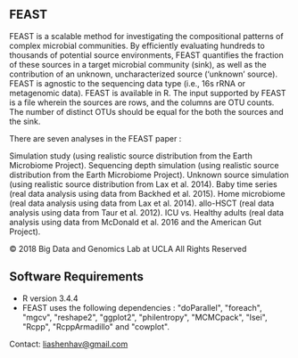 FEAST
-----------------------

FEAST is a scalable method for investigating the compositional patterns  of complex microbial communities. By efficiently evaluating hundreds to thousands of potential source environments,  FEAST quantifies the fraction of these sources in a target microbial community (sink), as well as the contribution of an unknown, uncharacterized source (‘unknown’ source). FEAST is agnostic to the sequencing data type (i.e., 16s rRNA or metagenomic data).  FEAST is available in R. The input supported by FEAST is a file wherein the sources are rows, and the columns are OTU counts. The number of distinct OTUs should be equal for the both the sources and the sink.


There are seven analyses in the FEAST paper :

Simulation study (using realistic source distribution from the Earth Microbiome Project).
Sequencing depth simulation (using realistic source distribution from the Earth Microbiome Project).
Unknown source simulation (using realistic source distribution from Lax et al. 2014).
Baby time series (real data analysis using data from Backhed et al. 2015).
Home microbiome (real data analysis using data from Lax et al. 2014).
allo-HSCT (real data analysis using data from Taur et al. 2012).
ICU vs. Healthy adults (real data analysis using data from McDonald et al. 2016 and the American Gut Project).


© 2018 Big Data and Genomics Lab at UCLA All Rights Reserved


Software Requirements
-----------------------

- R version 3.4.4
- FEAST uses the following dependencies : "doParallel", "foreach", "mgcv", "reshape2", "ggplot2", "philentropy", "MCMCpack", "lsei", "Rcpp", "RcppArmadillo" and "cowplot".

Contact: liashenhav@gmail.com
